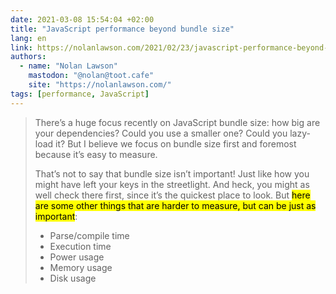 ```yaml
---
date: 2021-03-08 15:54:04 +02:00
title: "JavaScript performance beyond bundle size"
lang: en
link: https://nolanlawson.com/2021/02/23/javascript-performance-beyond-bundle-size/
authors:
  - name: "Nolan Lawson"
    mastodon: "@nolan@toot.cafe"
    site: "https://nolanlawson.com/"
tags: [performance, JavaScript]
---
```


> There’s a huge focus recently on JavaScript bundle size: how big are your dependencies? Could you use a smaller one? Could you lazy-load it? But I believe we focus on bundle size first and foremost because it’s easy to measure.
>
> That’s not to say that bundle size isn’t important! Just like how you might have left your keys in the streetlight. And heck, you might as well check there first, since it’s the quickest place to look. But <mark>here are some other things that are harder to measure, but can be just as important</mark>:
>
> - Parse/compile time
> - Execution time
> - Power usage
> - Memory usage
> - Disk usage
